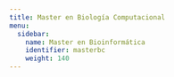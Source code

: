```yaml
---
title: Master en Biología Computacional
menu:
  sidebar:
    name: Master en Bioinformática
    identifier: masterbc
    weight: 140
---
```

